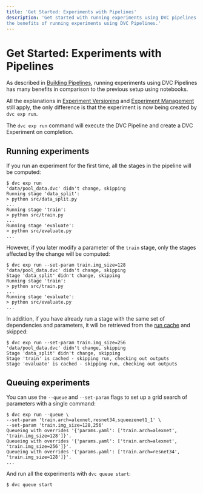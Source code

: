 ```yaml
---
title: 'Get Started: Experiments with Pipelines'
description: 'Get started with running experiments using DVC pipelines. Explore
the benefits of running experiments using DVC Pipelines.'
---
```


# Get Started: Experiments with Pipelines

As described in
[Building Pipelines](/doc/start/experiments/building-pipelines#benefits-of-dvc-pipelines),
running experiments using <abbr>DVC Pipelines</abbr> has many benefits in
comparison to the previous setup using notebooks.

All the explanations in
[Experiment Versioning](/doc/start/experiments/experiment-versioning) and
[Experiment Management](/doc/start/experiments/experiment-management) still
apply, the only difference is that the experiment is now being created by
`dvc exp run`.

The `dvc exp run` command will execute the DVC Pipeline and create a DVC
<abbr>Experiment</abbr> on completion.

## Running experiments

If you run an experiment for the first time, all the stages in the pipeline will
be computed:

```cli
$ dvc exp run
'data/pool_data.dvc' didn't change, skipping
Running stage 'data_split':
> python src/data_split.py
...
Running stage 'train':
> python src/train.py
...
Running stage 'evaluate':
> python src/evaluate.py
...
```

However, if you later modify a parameter of the `train` stage, only the stages
affected by the change will be computed:

```cli
$ dvc exp run --set-param train.img_size=128
'data/pool_data.dvc' didn't change, skipping
Stage 'data_split' didn't change, skipping
Running stage 'train':
> python src/train.py
...
Running stage 'evaluate':
> python src/evaluate.py
...
```

In addition, if you have already run a stage with the same set of dependencies
and parameters, it will be retrieved from the
[run cache](/doc/user-guide/pipelines/run-cache) and skipped:

```cli
$ dvc exp run --set-param train.img_size=256
'data/pool_data.dvc' didn't change, skipping
Stage 'data_split' didn't change, skipping
Stage 'train' is cached - skipping run, checking out outputs
Stage 'evaluate' is cached - skipping run, checking out outputs
```

## Queuing experiments

You can use the `--queue` and `--set-param` flags to set up a grid search of
parameters with a single command:

```cli
$ dvc exp run --queue \
--set-param 'train.arch=alexnet,resnet34,squeezenet1_1' \
--set-param 'train.img_size=128,256'
Queueing with overrides '{'params.yaml': ['train.arch=alexnet', 'train.img_size=128']}'.
Queueing with overrides '{'params.yaml': ['train.arch=alexnet', 'train.img_size=256']}'.
Queueing with overrides '{'params.yaml': ['train.arch=resnet34', 'train.img_size=128']}'.
...
```

And run all the experiments with `dvc queue start`:

```cli
$ dvc queue start
```
